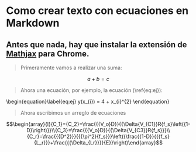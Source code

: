 # Como crear texto con ecuaciones en Markdown

## Antes que nada, hay que instalar la extensión de [Mathjax](https://chrome.google.com/webstore/detail/mathjax-plugin-for-github/ioemnmodlmafdkllaclgeombjnmnbima/related) para  Chrome.

>Primeramente vamos a realizar una suma:

$$a+b=c$$

>Ahora una ecuación, por ejemplo, la ecuación (\ref{eq:ej}):

\begin{equation}\label{eq:ej}
y(x_{i}) = 4 + x_{i}^{2}
\end{equation}

>Ahora escribimos un arreglo de ecuaciones

$$\begin{array}{l}{C_1}={C_2}=\frac{{{V_o}D}}{{\Delta{V_{C1}}R{f_s}\left({1-D}\right)}}\\{C_3}=\frac{{{V_o}D}}{{\Delta{V_{C3}}R{f_s}}}\\{C_r}=\frac{{{D^2}}}{{{\pi^2}{f_s}}}\left({\frac{{1-D}}{{{f_s}{L_r}}}+\frac{{{\Delta_{Lr}}}}{E}}\right)\end{array}$$
